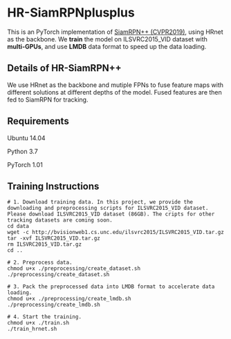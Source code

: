 # HR-SiamRPNplusplus


This is an PyTorch implementation of [SiamRPN++ (CVPR2019)](https://arxiv.org/pdf/1812.11703.pdf), using HRnet as the backbone. We **train** the model on ILSVRC2015_VID dataset with **multi-GPUs**, and use **LMDB** data format to speed up the data loading.

## Details of HR-SiamRPN++
We use HRnet as the backbone and mutiple FPNs to fuse feature maps with different solutions at different depths of the model. Fused features are then fed to SiamRPN for tracking.

## Requirements
Ubuntu 14.04

Python 3.7

PyTorch 1.01


## Training Instructions

```
# 1. Download training data. In this project, we provide the downloading and preprocessing scripts for ILSVRC2015_VID dataset. Please download ILSVRC2015_VID dataset (86GB). The cripts for other tracking datasets are coming soon.
cd data
wget -c http://bvisionweb1.cs.unc.edu/ilsvrc2015/ILSVRC2015_VID.tar.gz
tar -xvf ILSVRC2015_VID.tar.gz
rm ILSVRC2015_VID.tar.gz
cd ..

# 2. Preprocess data.
chmod u+x ./preprocessing/create_dataset.sh
./preprocessing/create_dataset.sh

# 3. Pack the preprocessed data into LMDB format to accelerate data loading.
chmod u+x ./preprocessing/create_lmdb.sh
./preprocessing/create_lmdb.sh

# 4. Start the training.
chmod u+x ./train.sh
./train_hrnet.sh
```
